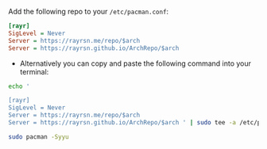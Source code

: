 Add the following repo to your `/etc/pacman.conf`:

```ini
[rayr]
SigLevel = Never
Server = https://rayrsn.me/repo/$arch 
Server = https://rayrsn.github.io/ArchRepo/$arch
```

* Alternatively you can copy and paste the following command into your terminal:

```bash
echo '

[rayr]
SigLevel = Never
Server = https://rayrsn.me/repo/$arch 
Server = https://rayrsn.github.io/ArchRepo/$arch ' | sudo tee -a /etc/pacman.conf

sudo pacman -Syyu
```

